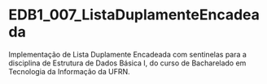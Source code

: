 # EDB1_007_ListaDuplamenteEncadeada

Implementação de Lista Duplamente Encadeada com sentinelas para a disciplina de Estrutura de Dados Básica I, do curso de Bacharelado em Tecnologia da Informação da UFRN.
